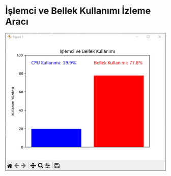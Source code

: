 # İşlemci ve Bellek Kullanımı İzleme Aracı

<img src="https://raw.githubusercontent.com/ferhatsavtak/system_monitor/master/Pictures/1.PNG" width="auto">
